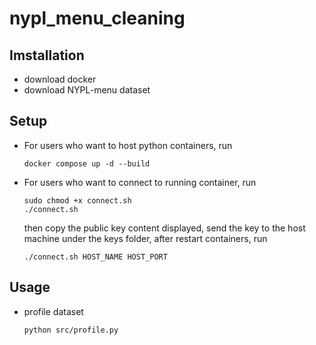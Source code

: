 # nypl_menu_cleaning

## Imstallation
- download docker
- download NYPL-menu dataset

## Setup
- For users who want to host python containers, run
    ```
    docker compose up -d --build
    ```
- For users who want to connect to running container, run
    ```
    sudo chmod +x connect.sh
    ./connect.sh
    ```
    then copy the public key content displayed, send the key to the host machine under the keys folder, after restart containers, run
    ```
    ./connect.sh HOST_NAME HOST_PORT
    ```

## Usage
- profile dataset
    ```
    python src/profile.py
    ```